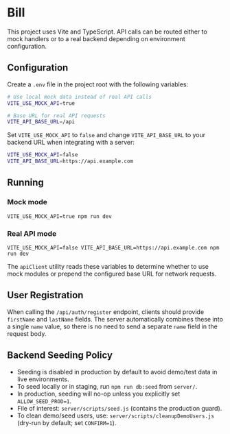 # Bill

This project uses Vite and TypeScript. API calls can be routed either to mock handlers or to a real backend depending on environment configuration.

## Configuration

Create a `.env` file in the project root with the following variables:

```bash
# Use local mock data instead of real API calls
VITE_USE_MOCK_API=true

# Base URL for real API requests
VITE_API_BASE_URL=/api
```

Set `VITE_USE_MOCK_API` to `false` and change `VITE_API_BASE_URL` to your backend URL when integrating with a server:

```bash
VITE_USE_MOCK_API=false
VITE_API_BASE_URL=https://api.example.com
```

## Running

### Mock mode

```
VITE_USE_MOCK_API=true npm run dev
```

### Real API mode

```
VITE_USE_MOCK_API=false VITE_API_BASE_URL=https://api.example.com npm run dev
```

The `apiClient` utility reads these variables to determine whether to use mock modules or prepend the configured base URL for network requests.

## User Registration

When calling the `/api/auth/register` endpoint, clients should provide `firstName` and `lastName` fields. The server automatically combines these into a single `name` value, so there is no need to send a separate `name` field in the request body.

## Backend Seeding Policy

- Seeding is disabled in production by default to avoid demo/test data in live environments.
- To seed locally or in staging, run `npm run db:seed` from `server/`.
- In production, seeding will no-op unless you explicitly set `ALLOW_SEED_PROD=1`.
- File of interest: `server/scripts/seed.js` (contains the production guard).
- To clean demo/seed users, use: `server/scripts/cleanupDemoUsers.js` (dry-run by default; set `CONFIRM=1`).
